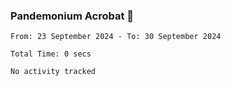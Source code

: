 ### Pandemonium Acrobat 🤸

<!--START_SECTION:waka-->

```all_time
From: 23 September 2024 - To: 30 September 2024

Total Time: 0 secs

No activity tracked
```

<!--END_SECTION:waka-->
